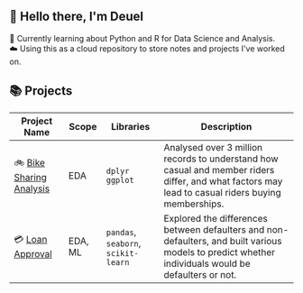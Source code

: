 ## 🐼 Hello there, I'm Deuel

📝 Currently learning about Python and R for Data Science and Analysis.  
☁️ Using this as a cloud repository to store notes and projects I've worked on.

## 📚 Projects
| Project Name | Scope | Libraries | Description |
|---|---|---|---|
| 🚲 [Bike Sharing Analysis](https://htmlpreview.github.io/?https://github.com/Deuellau/Projects/blob/main/Google%20Capstone%20(Bike)/Google-Capstone-Bike.html) | EDA | `dplyr` `ggplot` | Analysed over 3 million records to understand how casual and member riders differ, and what factors may lead to casual riders buying memberships.|
|💳 [Loan Approval](https://github.com/Deuellau/Projects/tree/main/Loan%20Approval) | EDA, ML | `pandas`, `seaborn`, `scikit-learn` | Explored the differences between defaulters and non-defaulters, and built various models to predict whether individuals would be defaulters or not. |
<br>
